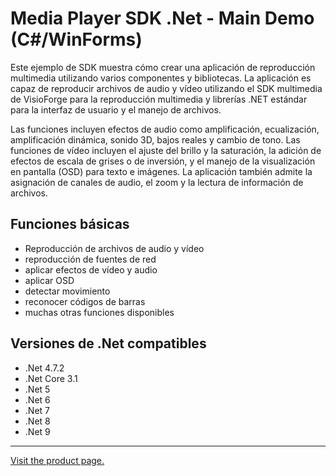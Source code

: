 # Media Player SDK .Net - Main Demo (C#/WinForms)

Este ejemplo de SDK muestra cómo crear una aplicación de reproducción multimedia utilizando varios componentes y bibliotecas. La aplicación es capaz de reproducir archivos de audio y vídeo utilizando el SDK multimedia de VisioForge para la reproducción multimedia y librerías .NET estándar para la interfaz de usuario y el manejo de archivos.

 Las funciones incluyen efectos de audio como amplificación, ecualización, amplificación dinámica, sonido 3D, bajos reales y cambio de tono. Las funciones de vídeo incluyen el ajuste del brillo y la saturación, la adición de efectos de escala de grises o de inversión, y el manejo de la visualización en pantalla (OSD) para texto e imágenes. La aplicación también admite la asignación de canales de audio, el zoom y la lectura de información de archivos.

## Funciones básicas

* Reproducción de archivos de audio y vídeo
* reproducción de fuentes de red
* aplicar efectos de vídeo y audio
* aplicar OSD
* detectar movimiento
* reconocer códigos de barras
* muchas otras funciones disponibles

## Versiones de .Net compatibles

* .Net 4.7.2
* .Net Core 3.1
* .Net 5
* .Net 6
* .Net 7
* .Net 8
* .Net 9

---

[Visit the product page.](https://www.visioforge.com/media-player-sdk-net)
